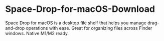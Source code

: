# Space-Drop-for-macOS-Download
Space Drop for macOS is a desktop file shelf that helps you manage drag-and-drop operations with ease. Great for organizing files across Finder windows. Native M1/M2 ready.
